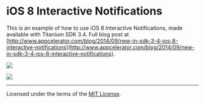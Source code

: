 # iOS 8 Interactive Notifications

This is an example of how to use iOS 8 Interactive Notifications, made available with Titanium SDK 3.4.  Full blog post at [http://www.appcelerator.com/blog/2014/09/new-in-sdk-3-4-ios-8-interactive-notifications](http://www.appcelerator.com/blog/2014/09/new-in-sdk-3-4-ios-8-interactive-notifications).

![](https://s3.amazonaws.com/www.appcelerator.com.images/device_in_use.png)

![](https://s3.amazonaws.com/www.appcelerator.com.images/device_locked.png)

---
Licensed under the terms of the [MIT License](http://alco.mit-license.org).